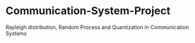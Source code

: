 # Communication-System-Project
Rayleigh distribution, Random Process and Quantization in Communication Systems
